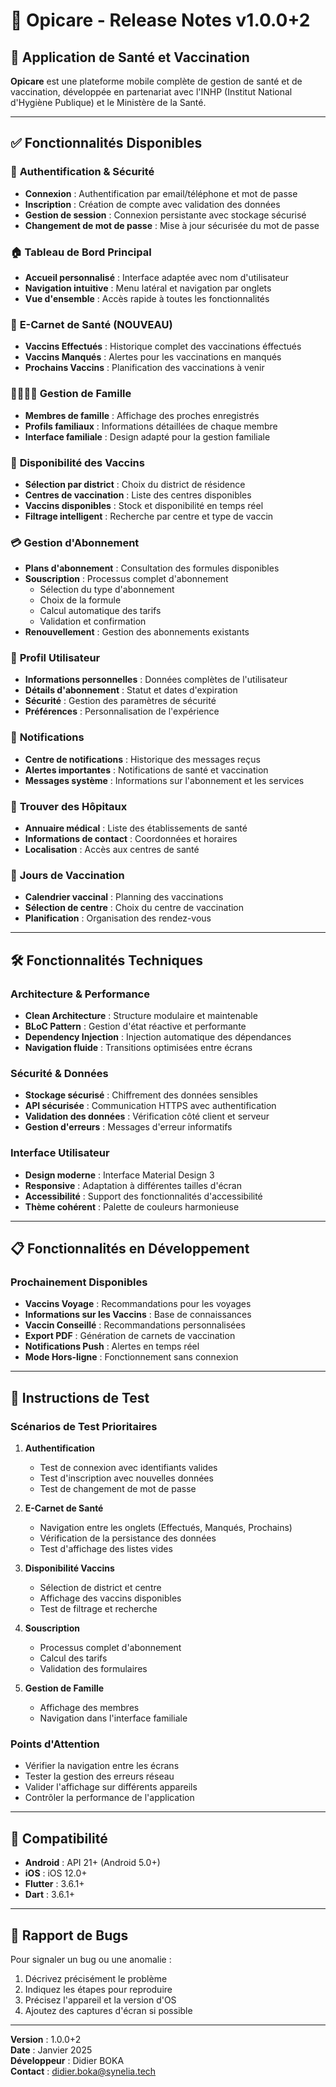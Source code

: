# 📱 Opicare - Release Notes v1.0.0+2

## 🎯 Application de Santé et Vaccination

**Opicare** est une plateforme mobile complète de gestion de santé et de vaccination, développée en partenariat avec l'INHP (Institut National d'Hygiène Publique) et le Ministère de la Santé.

---

## ✅ Fonctionnalités Disponibles

### 🔐 **Authentification & Sécurité**
- **Connexion** : Authentification par email/téléphone et mot de passe
- **Inscription** : Création de compte avec validation des données
- **Gestion de session** : Connexion persistante avec stockage sécurisé
- **Changement de mot de passe** : Mise à jour sécurisée du mot de passe

### 🏠 **Tableau de Bord Principal**
- **Accueil personnalisé** : Interface adaptée avec nom d'utilisateur
- **Navigation intuitive** : Menu latéral et navigation par onglets
- **Vue d'ensemble** : Accès rapide à toutes les fonctionnalités

### 💉 **E-Carnet de Santé (NOUVEAU)**
- **Vaccins Effectués** : Historique complet des vaccinations éffectués
- **Vaccins Manqués** : Alertes pour les vaccinations en manqués
- **Prochains Vaccins** : Planification des vaccinations à venir

### 👨‍👩‍👧‍👦 **Gestion de Famille**
- **Membres de famille** : Affichage des proches enregistrés
- **Profils familiaux** : Informations détaillées de chaque membre
- **Interface familiale** : Design adapté pour la gestion familiale

### 🏥 **Disponibilité des Vaccins**
- **Sélection par district** : Choix du district de résidence
- **Centres de vaccination** : Liste des centres disponibles
- **Vaccins disponibles** : Stock et disponibilité en temps réel
- **Filtrage intelligent** : Recherche par centre et type de vaccin

### 💳 **Gestion d'Abonnement**
- **Plans d'abonnement** : Consultation des formules disponibles
- **Souscription** : Processus complet d'abonnement
  - Sélection du type d'abonnement
  - Choix de la formule
  - Calcul automatique des tarifs
  - Validation et confirmation
- **Renouvellement** : Gestion des abonnements existants

### 👤 **Profil Utilisateur**
- **Informations personnelles** : Données complètes de l'utilisateur
- **Détails d'abonnement** : Statut et dates d'expiration
- **Sécurité** : Gestion des paramètres de sécurité
- **Préférences** : Personnalisation de l'expérience

### 🔔 **Notifications**
- **Centre de notifications** : Historique des messages reçus
- **Alertes importantes** : Notifications de santé et vaccination
- **Messages système** : Informations sur l'abonnement et les services

### 🏥 **Trouver des Hôpitaux**
- **Annuaire médical** : Liste des établissements de santé
- **Informations de contact** : Coordonnées et horaires
- **Localisation** : Accès aux centres de santé

### 📅 **Jours de Vaccination**
- **Calendrier vaccinal** : Planning des vaccinations
- **Sélection de centre** : Choix du centre de vaccination
- **Planification** : Organisation des rendez-vous

---

## 🛠 **Fonctionnalités Techniques**

### **Architecture & Performance**
- **Clean Architecture** : Structure modulaire et maintenable
- **BLoC Pattern** : Gestion d'état réactive et performante
- **Dependency Injection** : Injection automatique des dépendances
- **Navigation fluide** : Transitions optimisées entre écrans

### **Sécurité & Données**
- **Stockage sécurisé** : Chiffrement des données sensibles
- **API sécurisée** : Communication HTTPS avec authentification
- **Validation des données** : Vérification côté client et serveur
- **Gestion d'erreurs** : Messages d'erreur informatifs

### **Interface Utilisateur**
- **Design moderne** : Interface Material Design 3
- **Responsive** : Adaptation à différentes tailles d'écran
- **Accessibilité** : Support des fonctionnalités d'accessibilité
- **Thème cohérent** : Palette de couleurs harmonieuse

---

## 📋 **Fonctionnalités en Développement**

### **Prochainement Disponibles**
- **Vaccins Voyage** : Recommandations pour les voyages
- **Informations sur les Vaccins** : Base de connaissances
- **Vaccin Conseillé** : Recommandations personnalisées
- **Export PDF** : Génération de carnets de vaccination
- **Notifications Push** : Alertes en temps réel
- **Mode Hors-ligne** : Fonctionnement sans connexion

---

## 🧪 **Instructions de Test**

### **Scénarios de Test Prioritaires**

1. **Authentification**
   - Test de connexion avec identifiants valides
   - Test d'inscription avec nouvelles données
   - Test de changement de mot de passe

2. **E-Carnet de Santé**
   - Navigation entre les onglets (Effectués, Manqués, Prochains)
   - Vérification de la persistance des données
   - Test d'affichage des listes vides

3. **Disponibilité Vaccins**
   - Sélection de district et centre
   - Affichage des vaccins disponibles
   - Test de filtrage et recherche

4. **Souscription**
   - Processus complet d'abonnement
   - Calcul des tarifs
   - Validation des formulaires

5. **Gestion de Famille**
   - Affichage des membres
   - Navigation dans l'interface familiale

### **Points d'Attention**
- Vérifier la navigation entre les écrans
- Tester la gestion des erreurs réseau
- Valider l'affichage sur différents appareils
- Contrôler la performance de l'application

---

## 📱 **Compatibilité**

- **Android** : API 21+ (Android 5.0+)
- **iOS** : iOS 12.0+
- **Flutter** : 3.6.1+
- **Dart** : 3.6.1+

---

## 🐛 **Rapport de Bugs**

Pour signaler un bug ou une anomalie :
1. Décrivez précisément le problème
2. Indiquez les étapes pour reproduire
3. Précisez l'appareil et la version d'OS
4. Ajoutez des captures d'écran si possible

---

**Version** : 1.0.0+2  
**Date** : Janvier 2025  
**Développeur** : Didier BOKA  
**Contact** : didier.boka@synelia.tech
